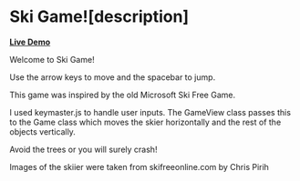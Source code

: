 # Ski Game![description]

**[Live Demo][live-demo]**

[live-demo]:
[description]:
Welcome to Ski Game!

Use the arrow keys to move and the spacebar to jump.

This game was inspired by the old Microsoft Ski Free Game.

I used keymaster.js to handle user inputs. The GameView class passes this to the Game class which moves the skier horizontally and the rest of the objects vertically.

Avoid the trees or you will surely crash!

Images of the skiier were taken from skifreeonline.com by Chris Pirih
